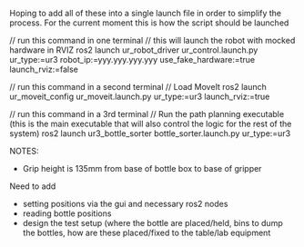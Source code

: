 Hoping to add all of these into a single launch file in order to simplify the process. For the current moment this is how the script should be launched

// run this command in one terminal
// this will launch the robot with mocked hardware in RVIZ
ros2 launch ur_robot_driver ur_control.launch.py ur_type:=ur3 robot_ip:=yyy.yyy.yyy.yyy use_fake_hardware:=true launch_rviz:=false

// run this command in a second terminal 
// Load MoveIt
ros2 launch ur_moveit_config ur_moveit.launch.py ur_type:=ur3 launch_rviz:=true

// run this command in a 3rd terminal
// Run the path planning executable (this is the main executable that will also control the logic for the rest of the system)
ros2 launch ur3_bottle_sorter bottle_sorter.launch.py ur_type:=ur3

NOTES:
- Grip height is 135mm from base of bottle box to base of gripper

Need to add
- setting positions via the gui and necessary ros2 nodes
- reading bottle positions
- design the test setup (where the bottle are placed/held, bins to dump the bottles, how are these placed/fixed to the table/lab equipment
